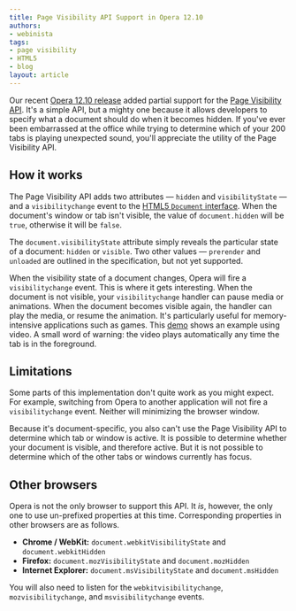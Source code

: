 ```yaml
---
title: Page Visibility API Support in Opera 12.10
authors:
- webinista
tags:
- page visibility
- HTML5
- blog
layout: article
---
```

<p>Our recent <a href="http://www.opera.com/browser/download/">Opera 12.10 release</a> added partial support for the <a href="http://www.w3.org/TR/page-visibility/">Page Visibility API</a>. It&#39;s a simple API, but a mighty one because it allows developers to specify what a document should do when it becomes hidden. If you&#39;ve ever been embarrassed at the office while trying to determine which of your 200 tabs is playing unexpected sound, you&#39;ll appreciate the utility of the Page Visibility API.</p>

<h2>How it works</h2>

<p>The Page Visibility API adds two attributes &#8212; <code>hidden</code> and <code>visibilityState</code> &#8212; and a <code>visibilitychange</code> event to the <a href="http://www.w3.org/TR/html5/dom.html#document">HTML5 <code>Document</code> interface</a>. When the document&#39;s window or tab isn&#39;t visible, the value of <code>document.hidden</code> will be <code>true</code>, otherwise it will be <code>false</code>.</p> 

<p>The <code>document.visibilityState</code> attribute simply reveals the particular state of a document: <code>hidden</code> or <code>visible</code>. Two other values &#8212; <code>prerender</code> and <code>unloaded</code> are outlined in the specification, but not yet supported.</p>

<p>When the visibility state of a document changes, Opera will fire a <code>visibilitychange</code> event. This is where it gets interesting. When the document is not visible, your <code>visibilitychange</code> handler can pause media or animations. When the document becomes visible again, the handler can play the media, or resume the animation. It&#39;s particularly useful for memory-intensive applications such as games. This <a href="http://people.opera.com/tiffanyb/2012/pagevis/index.html" title="A demonstration of the Page Visibility API" target="_blank">demo</a> shows an example using video. A small word of warning: the video plays automatically any time the tab is in the foreground.</p>

<h2>Limitations</h2>

<p>Some parts of this implementation don&#39;t quite work as you might expect. For example, switching from Opera to another application will not fire a <code>visibilitychange</code> event. Neither will minimizing the browser window. </p> 

<p>Because it&#39;s document-specific, you also can&#39;t use the Page Visibility API to determine which tab or window is active. It is possible to determine whether your document is visible, and therefore active. But it is not possible to determine which of the other tabs or windows currently has focus.</p>

<h2>Other browsers</h2>

<p>Opera is not the only browser to support this API. It <em>is</em>, however, the only one to use un-prefixed properties at this time. Corresponding properties in other browsers are as follows. </p>

<ul>
	<li><b>Chrome / WebKit:</b> <code>document.webkitVisibilityState</code> and <code>document.webkitHidden</code></li>
	<li><b>Firefox:</b> <code>document.mozVisibilityState</code> and <code>document.mozHidden</code></li>
	<li><b>Internet Explorer:</b> <code>document.msVisibilityState</code> and <code>document.msHidden</code></li>
</ul>

<p>You will also need to listen for the <code>webkitvisibilitychange</code>, <code>mozvisibilitychange</code>, and <code>msvisibilitychange</code> events.</p>
